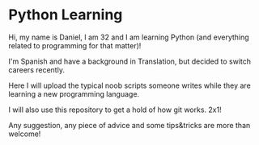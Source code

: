 # Python Learning

Hi, my name is Daniel, I am 32 and I am learning Python (and everything related to programming for that matter)!

I'm Spanish and have a background in Translation, but decided to switch careers recently.

Here I will upload the typical noob scripts someone writes while they are learning a new programming language.

I will also use this repository to get a hold of how git works. 2x1!

Any suggestion, any piece of advice and some tips&tricks are more than welcome!
